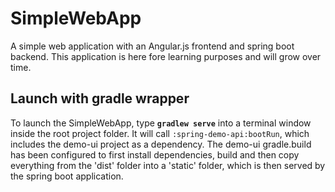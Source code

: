 # SimpleWebApp
A simple web application with an Angular.js frontend and spring boot backend. This application is here fore learning purposes and will grow over time. 

## Launch with gradle wrapper
To launch the SimpleWebApp, type **`gradlew serve`** into a terminal window inside the root project folder.
It will call `:spring-demo-api:bootRun`, which includes the demo-ui project as a dependency.
The demo-ui gradle.build has been configured to first install dependencies, build and then copy everything from the 'dist' folder into a 'static' folder, which is then served by the spring boot application.
